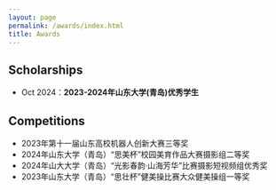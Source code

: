 ```yaml
---
layout: page
permalink: /awards/index.html
title: Awards
---
```


<!-- > Lastest Update: 8th Jan 2024 &nbsp; [中文版本 (Chinese Version)](https://caihanlin.com/file/awards-zh/) -->

## Scholarships

- Oct 2024：**2023-2024年山东大学(青岛)优秀学生**  

## Competitions
- 2023年第十一届山东高校机器人创新大赛三等奖
- 2024年山东大学（青岛）“思美杯”校园美育作品大赛摄影组二等奖
- 2024年山大大学（青岛）“光影春韵·山海芳华”比赛摄影短视频组优秀奖
- 2023年山东大学（青岛）“思壮杯”健美操比赛大众健美操组一等奖


<!-- ## Honors

- Dec 2023：AAAI 2024 UC Scholar<br>Mentor: Tozammel Hossain, University of North Texas
- Aug 2023：FEPG Scholarship<br>Funded by Fujian Energy Petrochemical Group
- May 2023：XiamenAir Scholarship<br>Funded by Xiamen Airline, China
- May 2023：Outstanding Student Leaders of FZU
- May 2021：Merit Student of Fuzhou University
- *<font color='gray'>July 2023：Nomination for Baosteel Scholarship</font>*
- *<font color='gray'>Sep 2022：Nomination for China National Scholarship</font>*
- *<font color='gray'>June 2022：Nomination for China Telecom Scholarship</font>*<br> -->


